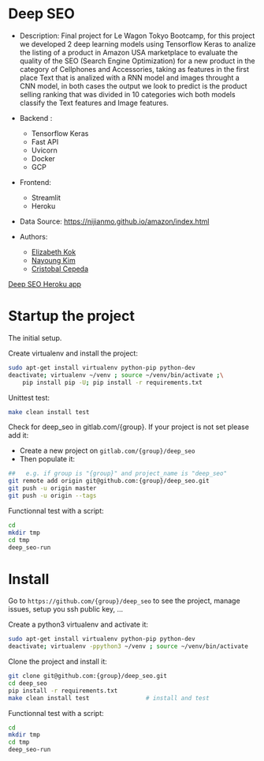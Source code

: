 # Deep SEO

- Description: Final project for Le Wagon Tokyo Bootcamp, for this project we developed 2 deep learning models using Tensorflow Keras to analize the listing of a product in Amazon USA marketplace to evaluate the quality of the SEO (Search Engine Optimization) for a new product in the category of Cellphones and Accessories, taking as features in the first place Text that is analized with a RNN model and images throught a CNN model, in both cases the output we look to predict is the product selling ranking that was divided in 10 categories wich both models classify the Text features and Image features. 

- Backend : 
  - Tensorflow Keras
  - Fast API
  - Uvicorn
  - Docker
  - GCP
- Frontend:
  - Streamlit
  - Heroku 
- Data Source: https://nijianmo.github.io/amazon/index.html
- Authors:
  - <a href="https://github.com/Elizabeth-kok">Elizabeth Kok</a>
  - <a href="https://github.com/na0young124">Nayoung Kim</a>
  - <a href="https://github.com/Cris-CL">Cristobal Cepeda</a>

<a href="https://deep-seo-app.herokuapp.com/">Deep SEO Heroku app</a>

# Startup the project

The initial setup.

Create virtualenv and install the project:
```bash
sudo apt-get install virtualenv python-pip python-dev
deactivate; virtualenv ~/venv ; source ~/venv/bin/activate ;\
    pip install pip -U; pip install -r requirements.txt
```

Unittest test:
```bash
make clean install test
```

Check for deep_seo in gitlab.com/{group}.
If your project is not set please add it:

- Create a new project on `gitlab.com/{group}/deep_seo`
- Then populate it:

```bash
##   e.g. if group is "{group}" and project_name is "deep_seo"
git remote add origin git@github.com:{group}/deep_seo.git
git push -u origin master
git push -u origin --tags
```

Functionnal test with a script:

```bash
cd
mkdir tmp
cd tmp
deep_seo-run
```

# Install

Go to `https://github.com/{group}/deep_seo` to see the project, manage issues,
setup you ssh public key, ...

Create a python3 virtualenv and activate it:

```bash
sudo apt-get install virtualenv python-pip python-dev
deactivate; virtualenv -ppython3 ~/venv ; source ~/venv/bin/activate
```

Clone the project and install it:

```bash
git clone git@github.com:{group}/deep_seo.git
cd deep_seo
pip install -r requirements.txt
make clean install test                # install and test
```
Functionnal test with a script:

```bash
cd
mkdir tmp
cd tmp
deep_seo-run
```
